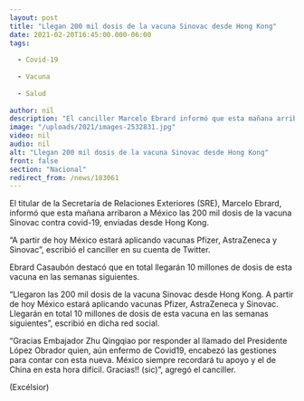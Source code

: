 ```yaml
---
layout: post
title: "Llegan 200 mil dosis de la vacuna Sinovac desde Hong Kong"
date: 2021-02-20T16:45:00.000-06:00
tags:
  
  - Covid-19
  
  - Vacuna
  
  - Salud
  
author: nil
description: "El canciller Marcelo Ebrard informó que esta mañana arribaron a México 200 mil dosis de la vacuna Sinovac contra covid-19"
image: "/uploads/2021/images-2532831.jpg"
video: nil
audio: nil
alt: "Llegan 200 mil dosis de la vacuna Sinovac desde Hong Kong"
front: false
section: "Nacional"
redirect_from: /news/183061
---
```


El titular de la Secretaría de Relaciones Exteriores (SRE), Marcelo Ebrard, informó que esta mañana arribaron a México las 200 mil dosis de la vacuna Sinovac contra covid-19, enviadas desde Hong Kong.

“A partir de hoy México estará aplicando vacunas Pfizer, AstraZeneca y Sinovac”, escribió el canciller en su cuenta de Twitter.

Ebrard Casaubón destacó que en total llegarán 10 millones de dosis de esta vacuna en las semanas siguientes.

“Llegaron las 200 mil dosis de la vacuna Sinovac desde Hong Kong. A partir de hoy México estará aplicando vacunas Pfizer, AstraZeneca y Sinovac.  Llegarán en total 10 millones de dosis de esta vacuna en las semanas siguientes”, escribió en dicha red social.

 
“Gracias Embajador Zhu Qingqiao por responder al llamado del Presidente López Obrador quien, aún enfermo de Covid19,  encabezó las gestiones para contar con esta nueva. México siempre recordará tu apoyo y el de China en esta hora difícil. Gracias!! (sic)”, agregó el canciller.

(Excélsior)